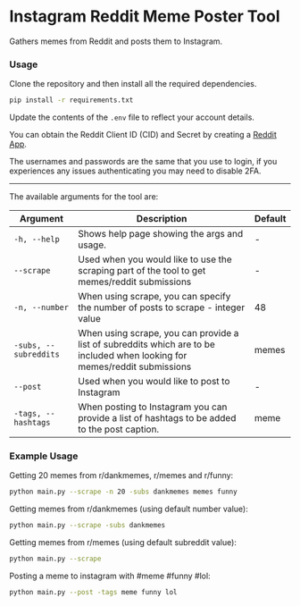 # Instagram Reddit Meme Poster Tool
Gathers memes from Reddit and posts them to Instagram.

### Usage
Clone the repository and then install all the required dependencies.
```bash
pip install -r requirements.txt
```

Update the contents of the `.env` file to reflect your account details.

You can obtain the Reddit Client ID (CID) and Secret by creating a [Reddit App](https://www.reddit.com/prefs/apps).

The usernames and passwords are the same that you use to login, if you experiences any issues authenticating you may need to disable 2FA. 

---

The available arguments for the tool are:

| Argument | Description | Default |
| --- | ----------- | --- |
| `-h, --help` | Shows help page showing the args and usage. | - |
| `--scrape`  | Used when you would like to use the scraping part of the tool to get memes/reddit submissions | - |
| `-n, --number`  | When using scrape, you can specify the number of posts to scrape - integer value | 48 |
| `-subs, --subreddits`  | When using scrape, you can provide a list of subreddits which are to be included when looking for memes/reddit submissions | memes |
| `--post` | Used when you would like to post to Instagram | - |
| `-tags, --hashtags` | When posting to Instagram you can provide a list of hashtags to be added to the post caption. | meme |

### Example Usage
Getting 20 memes from r/dankmemes, r/memes and r/funny:
```bash
python main.py --scrape -n 20 -subs dankmemes memes funny
```

Getting memes from r/dankmemes (using default number value):
```bash
python main.py --scrape -subs dankmemes
```

Getting memes from r/memes (using default subreddit value):
```bash
python main.py --scrape
```

Posting a meme to instagram with #meme #funny #lol:
```bash
python main.py --post -tags meme funny lol
```
